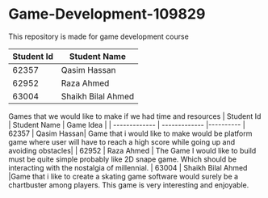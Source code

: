 # Game-Development-109829
This repository is made for game development course 

| Student Id    | Student Name |
| ------------- | ------------- |
| 62357         | Qasim Hassan|
| 62952         | Raza Ahmed  |
| 63004         | Shaikh Bilal Ahmed  |

Games that we would like to make if we had time and resources 
| Student Id    | Student Name | Game Idea |
| ------------- | ------------- |----------
| 62357         | Qasim Hassan| Game that i would like to make would be platform game where user will have to reach a high score while going up and avoiding obstacles|
| 62952         | Raza Ahmed  | The Game I would like to build must be quite simple probably like 2D snape game. Which should be interacting with the nostalgia of millennial.
| 63004         | Shaikh Bilal Ahmed  |Game that i like to create a skating game software would surely be a chartbuster among players. This game is very interesting and enjoyable.
